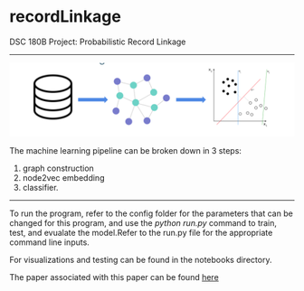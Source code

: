 # recordLinkage
DSC 180B Project: Probabilistic Record Linkage

---
![Machine Learning Pipeline](./reports/images/pipeline.png)

The machine learning pipeline can be broken down in 3 steps:
1. graph construction
2. node2vec embedding
3. classifier.

---
To run the program, refer to the config folder for the parameters that can be changed for this program, and use the *python run.py* command to train, test, and evualate the model.Refer to the run.py file for the appropriate command line inputs.

For visualizations and testing can be found in the notebooks directory.

The paper associated with this paper can be found [here](./reports/final_report.pdf)